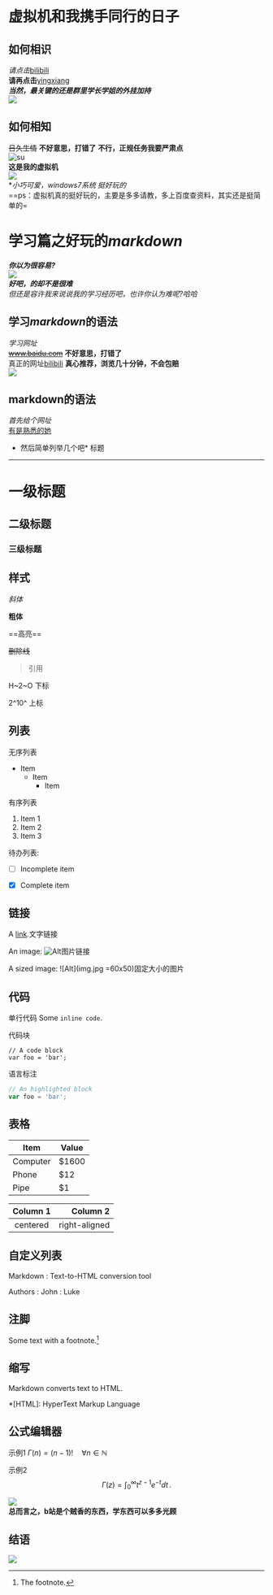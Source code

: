 # 虚拟机和我携手同行的日子
## 如何相识
*请点击*[bilibili](https://b23.tv/av10137705)   
**请再点击**[yingxiang](https://image.baidu.com/search/detail?ct=503316480&z=&tn=baiduimagedetail&ipn=d&word=%E4%B8%A5%E8%82%83%E8%A1%A8%E6%83%85%E5%8C%85&step_word=&ie=utf-8&in=&cl=2&lm=-1&st=-1&hd=&latest=&copyright=&cs=3474262882,3073703382&os=4281065314,4237097979&simid=92262439,568031185&pn=5&rn=1&di=141790&ln=999&fr=&fmq=1574405334203_R&ic=&s=undefined&se=&sme=&tab=0&width=&height=&face=undefined&is=0,0&istype=2&ist=&jit=&bdtype=0&spn=0&pi=0&gsm=0&objurl=http%3A%2F%2Fg.hiphotos.baidu.com%2Fimage%2Fpic%2Fitem%2Fd6ca7bcb0a46f21fb8495e93ff246b600d33aef4.jpg&rpstart=0&rpnum=0&adpicid=0&force=undefined)   
***当然，最关键的还是群里学长学姐的外挂加持***   
![](https://timgsa.baidu.com/timg?image&quality=80&size=b9999_10000&sec=1574414431569&di=084be499f360306e4704c5f2233db811&imgtype=0&src=http%3A%2F%2Fimg.tukexw.com%2Fimg%2F652ee254be5118ab.jpg)
## 如何相知
~~日久生情~~
**不好意思，打错了**
**不行，正规任务我要严肃点**   
![su](https://timgsa.baidu.com/timg?image&quality=80&size=b9999_10000&sec=1574501135089&di=6b18538f36a91176f41102fb61738595&imgtype=0&src=http%3A%2F%2Fwww.17qq.com%2Fimg_biaoqing%2F76492067.jpeg)   
**这是我的虚拟机**   
![](https://timgsa.baidu.com/timg?image&quality=80&size=b9999_10000&sec=1574499634616&di=82f2cc9be65afb93e243a59f9fa986c5&imgtype=jpg&src=http%3A%2F%2Fimg0.imgtn.bdimg.com%2Fit%2Fu%3D2969496680%2C3755658684%26fm%3D214%26gp%3D0.jpg)   
**小巧可爱，*windows7系统*  挺好玩的*   
==ps：虚拟机真的挺好玩的，主要是多多请教，多上百度查资料，其实还是挺简单的=   
# 学习篇之好玩的*markdown*   
***你以为很容易?***   
![](https://note.youdao.com/yws/api/personal/file/66294A284E5D4290BC9524515C60F9C9?method=download&shareKey=2ac22444598f8c3eda2c87705881b0ff)   
***好吧，的却不是很难***   
*但还是容许我来说说我的学习经历吧，也许你认为难呢?哈哈*   
## 学习*markdown*的语法   
*学习网址*   
~~www.baidu.com~~
**不好意思，打错了**   
真正的网址[bilibili](http://www.bilibili.com)
**真心推荐，浏览几十分钟，不会包赔**   
![](https://timgsa.baidu.com/timg?image&quality=80&size=b9999_10000&sec=1575096637&di=f50c21ce75836603ac1bf943966c6697&imgtype=jpg&er=1&src=http%3A%2F%2Finews.gtimg.com%2Fnewsapp_ls%2F0%2F10479292391_240180%2F0.jpg)   
## markdown的语法
*首先给个网址*   
[有是熟悉的她](https://b23.tv/av68265443/p1https://b23.tv/av68265443/p1)   
* 然后简单列举几个吧*
标题
---------------------------
# 一级标题
## 二级标题
### 三级标题

样式
---------------------------
*斜体* 

**粗体** 

==高亮==

~~删除线~~

> 引用

H~2~O 下标

2^10^ 上标


列表
---------------------------

无序列表
- Item
  * Item
    + Item

有序列表
1. Item 1
2. Item 2
3. Item 3

待办列表:
- [ ] Incomplete item
- [x] Complete item



链接
---------------------------

A [link](http://example.com).文字链接

An image: ![Alt](img.jpg)图片链接

A sized image: ![Alt](img.jpg =60x50)固定大小的图片



代码
---------------------------

单行代码
Some `inline code`.

代码块
```
// A code block
var foo = 'bar';
```

语言标注
```javascript
// An highlighted block
var foo = 'bar';
```



表格
---------------------------

Item     | Value
-------- | -----
Computer | $1600
Phone    | $12
Pipe     | $1


| Column 1 | Column 2      |
|:--------:| -------------:|
| centered | right-aligned |



自定义列表
---------------------------

Markdown
:  Text-to-HTML conversion tool

Authors
:  John
:  Luke



注脚
---------------------------

Some text with a footnote.[^1]

[^1]: The footnote.



缩写
---------------------------

Markdown converts text to HTML.

*[HTML]: HyperText Markup Language



公式编辑器
---------------------------

示例1
$\Gamma(n) = (n-1)!\quad\forall
n\in\mathbb N$ 

示例2
$$
\Gamma(z) = \int_0^\infty t^{z-1}e^{-t}dt\,.
$$  

![](https://timgsa.baidu.com/timg?image&quality=80&size=b9999_10000&sec=1574502404923&di=82f13d2b76b5e42728ebf6c3a6daa764&imgtype=jpg&src=http%3A%2F%2Fimg4.imgtn.bdimg.com%2Fit%2Fu%3D2755298919%2C1966325900%26fm%3D214%26gp%3D0.jpg)   
**总而言之，b站是个贼香的东西，学东西可以多多光顾**   
## 结语   
![](https://timgsa.baidu.com/timg?image&quality=80&size=b9999_10000&sec=1574502589238&di=8c763bd4be73933f3a26cdcdbba12000&imgtype=0&src=http%3A%2F%2Fimedl.sogoucdn.com%2Fcache%2Fskins%2FuploadImage%2F2019%2F10%2F29%2F15723536293674_former.png)



